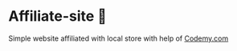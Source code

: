 # Affiliate-site :money_mouth_face:                                                                                                                                                                                                                                                                                                                                                                  
Simple website affiliated with local store
 with help of <a href="http://johnelder.com/">Codemy.com</a>
